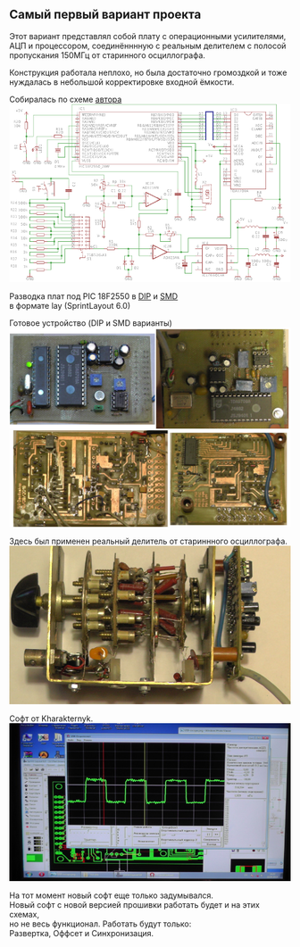 ## Самый первый вариант проекта

Этот вариант представлял собой плату с операционными усилителями,  
АЦП и процессором, соединённнную с реальным делителем с полосой  
пропускания 150МГц от старинного осциллографа. 

Конструкция работала неплохо, но была достаточно громоздкой и тоже  
нуждалась в небольшой корректировке входной ёмкости.  

Собиралась по схеме [автора][id_Stanson]  
![picSc][Scheme]

Разводка плат под PIC 18F2550 в [DIP][DIP_Lay] и [SMD][SMD_Lay]  
в формате lay (SprintLayout 6.0)  

Готовое устройство (DIP и SMD варианты)  
![picT][PicT]
![picB][PicB]

Здесь был применен реальный делитель от стариннного осциллографа.  
![picD][PicD]

Софт от Kharakternyk.  
![picSoft][PicSoft]

На тот момент новый софт еще только задумывался.  
Новый софт с новой версией прошивки работать будет и на этих схемах,  
но не весь функционал. Работать будут только:  
Развертка, Оффсет и Синхронизация.


[id_Stanson]:http://www.stanson.ch/index.php?page=proj&proj=USB-oscope
[Scheme]:Screens/USB-oscope.png
[picT]:Screens/DIP-SMD-Top.png
[picB]:Screens/DIP-SMD-Back.png
[picD]:Screens/S5450008.JPG
[picSoft]:Screens/S5310003.JPG
[DIP_Lay]:Screens/DIP/Oscilloskope-18F2550-DIP.lay
[SMD_Lay]:Screens/SMD/Oscilloskope-18F2550-50K.lay
